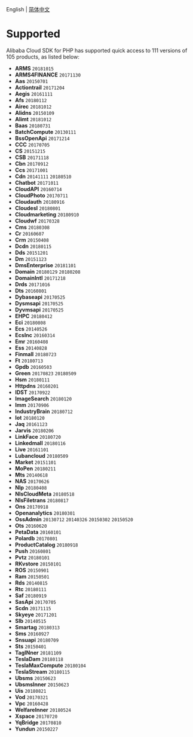 English | [简体中文](./SUPPORTED-CN.md)

# Supported
Alibaba Cloud SDK for PHP has supported quick access to 111 versions of 105 products, as listed below:

- **ARMS** `20181015`
- **ARMS4FINANCE** `20171130`
- **Aas** `20150701`
- **Actiontrail** `20171204`
- **Aegis** `20161111`
- **Afs** `20180112`
- **Airec** `20181012`
- **Alidns** `20150109`
- **Alimt** `20181012`
- **Baas** `20180731`
- **BatchCompute** `20130111`
- **BssOpenApi** `20171214`
- **CCC** `20170705`
- **CS** `20151215`
- **CSB** `20171118`
- **Cbn** `20170912`
- **Ccs** `20171001`
- **Cdn** `20141111` `20180510`
- **Chatbot** `20171011`
- **CloudAPI** `20160714`
- **CloudPhoto** `20170711`
- **Cloudauth** `20180916`
- **Cloudesl** `20180801`
- **Cloudmarketing** `20180910`
- **Cloudwf** `20170328`
- **Cms** `20180308`
- **Cr** `20160607`
- **Crm** `20150408`
- **Dcdn** `20180115`
- **Dds** `20151201`
- **Dm** `20151123`
- **DmsEnterprise** `20181101`
- **Domain** `20180129` `20180208`
- **DomainIntl** `20171218`
- **Drds** `20171016`
- **Dts** `20160801`
- **Dybaseapi** `20170525`
- **Dysmsapi** `20170525`
- **Dyvmsapi** `20170525`
- **EHPC** `20180412`
- **Eci** `20180808`
- **Ecs** `20140526`
- **EcsInc** `20160314`
- **Emr** `20160408`
- **Ess** `20140828`
- **Finmall** `20180723`
- **Ft** `20180713`
- **Gpdb** `20160503`
- **Green** `20170823` `20180509`
- **Hsm** `20180111`
- **Httpdns** `20160201`
- **IDST** `20170922`
- **ImageSearch** `20180120`
- **Imm** `20170906`
- **IndustryBrain** `20180712`
- **Iot** `20180120`
- **Jaq** `20161123`
- **Jarvis** `20180206`
- **LinkFace** `20180720`
- **Linkedmall** `20180116`
- **Live** `20161101`
- **Lubancloud** `20180509`
- **Market** `20151101`
- **MoPen** `20180211`
- **Mts** `20140618`
- **NAS** `20170626`
- **Nlp** `20180408`
- **NlsCloudMeta** `20180518`
- **NlsFiletrans** `20180817`
- **Ons** `20170918`
- **Openanalytics** `20180301`
- **OssAdmin** `20130712` `20140326` `20150302` `20150520`
- **Ots** `20160620`
- **PetaData** `20160101`
- **Polardb** `20170801`
- **ProductCatalog** `20180918`
- **Push** `20160801`
- **Pvtz** `20180101`
- **RKvstore** `20150101`
- **ROS** `20150901`
- **Ram** `20150501`
- **Rds** `20140815`
- **Rtc** `20180111`
- **Saf** `20180919`
- **SasApi** `20170705`
- **Scdn** `20171115`
- **Skyeye** `20171201`
- **Slb** `20140515`
- **Smartag** `20180313`
- **Sms** `20160927`
- **Snsuapi** `20180709`
- **Sts** `20150401`
- **TagINner** `20181109`
- **TeslaDam** `20180118`
- **TeslaMaxCompute** `20180104`
- **TeslaStream** `20180115`
- **Ubsms** `20150623`
- **UbsmsInner** `20150623`
- **Uis** `20180821`
- **Vod** `20170321`
- **Vpc** `20160428`
- **WelfareInner** `20180524`
- **Xspace** `20170720`
- **YqBridge** `20170810`
- **Yundun** `20150227`
